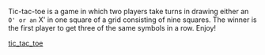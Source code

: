 Tic-tac-toe is a game in which two players take turns in drawing either an `O' or an` X' in one square of a grid consisting of nine squares. The winner is the first player to get three of the same symbols in a row.
Enjoy!

[tic_tac_toe](https://replit.com/@DavidBenner1/tic-tac-toe#index.html)
